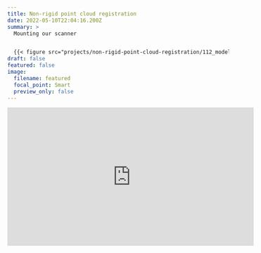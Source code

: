 ```yaml
---
title: Non-rigid point cloud registration
date: 2022-05-10T22:04:16.200Z
summary: >
  Mounting our scanner 


  {{< figure src="projects/non-rigid-point-cloud-registration/112_model.png" caption="." numbered="false" width="500">}}
draft: false
featured: false
image:
  filename: featured
  focal_point: Smart
  preview_only: false
---
```



<div align="center">
<iframe width="560" height="315" src="https://www.youtube-nocookie.com/embed/ZsPw2voKi10" title="YouTube video player" frameborder="0" allow="accelerometer; autoplay; clipboard-write; encrypted-media; gyroscope; picture-in-picture" allowfullscreen></iframe>
</div>